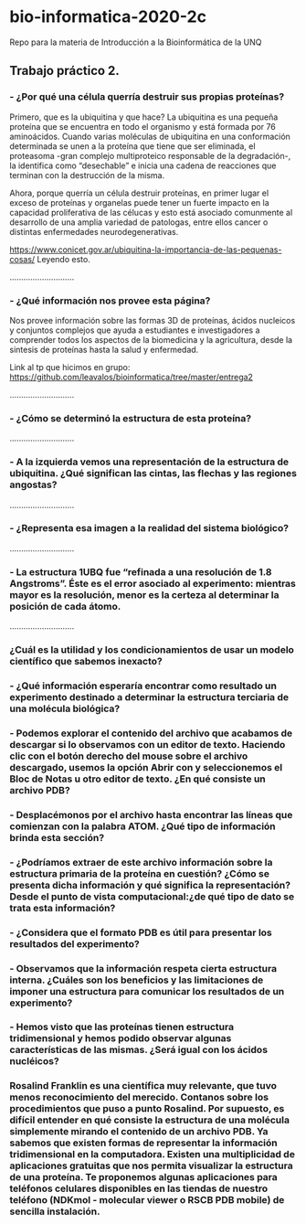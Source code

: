 # bio-informatica-2020-2c
Repo para la materia de Introducción a la Bioinformática de la UNQ

## Trabajo práctico 2. 

### - ¿Por qué una célula querría destruir sus propias proteínas?

Primero, que es la ubiquitina y que hace? La ubiquitina es una pequeña proteína que se encuentra en todo el organismo y está formada por 76 aminoácidos. Cuando varias moléculas de ubiquitina en una conformación determinada se unen a la proteína que tiene que ser eliminada, el proteasoma -gran complejo multiproteico responsable de la degradación-, la identifica como “desechable” e inicia una cadena de reacciones que terminan con la destrucción de la misma.

Ahora, porque querría un célula destruir proteínas, en primer lugar el exceso de proteínas y organelas puede tener un fuerte impacto en la capacidad proliferativa de las célucas y esto está asociado comunmente al desarrollo de una amplia variedad de patologas, entre ellos cancer o distintas enfermedades neurodegenerativas.

https://www.conicet.gov.ar/ubiquitina-la-importancia-de-las-pequenas-cosas/ Leyendo esto.

............................

### - ¿Qué información nos provee esta página?

Nos provee información sobre las formas 3D de proteínas, ácidos nucleicos y conjuntos complejos que ayuda a estudiantes e investigadores a comprender todos los aspectos de la biomedicina y la agricultura, desde la sintesis de proteínas hasta la salud y enfermedad. 


Link al tp que hicimos en grupo: https://github.com/leavalos/bioinformatica/tree/master/entrega2









............................
### - ¿Cómo se determinó la estructura de esta proteína?


............................
### - A la izquierda vemos una representación de la estructura de ubiquitina. ¿Qué significan las cintas, las flechas y las regiones angostas?
............................
### - ¿Representa esa imagen a la realidad del sistema biológico?

............................
### - La estructura 1UBQ fue “refinada a una resolución de 1.8 Angstroms”. Éste es el error asociado al experimento: mientras mayor es la resolución, menor es la certeza al determinar la posición de cada átomo.

............................
### ¿Cuál es la utilidad y los condicionamientos de usar un modelo científico que sabemos inexacto?


### - ¿Qué información esperaría encontrar como resultado un experimento destinado a determinar la estructura terciaria de una molécula biológica?

### - Podemos explorar el contenido del archivo que acabamos de descargar si lo observamos con un editor de texto. Haciendo clic con el botón derecho del mouse sobre el archivo descargado, usemos la opción Abrir con y seleccionemos el Bloc de Notas u otro editor de texto. ¿En qué consiste un archivo PDB?

### - Desplacémonos por el archivo hasta encontrar las líneas que comienzan con la palabra ATOM. ¿Qué tipo de información brinda esta sección?

### - ¿Podríamos extraer de este archivo información sobre la estructura primaria de la proteína en cuestión? ¿Cómo se presenta dicha información y qué significa la representación? Desde el punto de vista computacional:¿de qué tipo de dato se trata esta información?

### - ¿Considera que el formato PDB es útil para presentar los resultados del experimento?

### - Observamos que la información respeta cierta estructura interna. ¿Cuáles son los beneficios y las limitaciones de imponer una estructura para comunicar los resultados de un experimento?

### - Hemos visto que las proteínas tienen estructura tridimensional y hemos podido observar algunas características de las mismas. ¿Será igual con los ácidos nucléicos?
### Rosalind Franklin es una científica muy relevante, que tuvo menos reconocimiento del merecido. Contanos sobre los procedimientos que puso a punto Rosalind. Por supuesto, es difícil entender en qué consiste la estructura de una molécula simplemente mirando el contenido de un archivo PDB. Ya sabemos que existen formas de representar la información tridimensional en la computadora. Existen una multiplicidad de aplicaciones gratuitas que nos permita visualizar la estructura de una proteína. Te proponemos algunas aplicaciones para teléfonos celulares disponibles en las tiendas de nuestro teléfono (NDKmol - molecular viewer o RSCB PDB mobile) de sencilla instalación.
